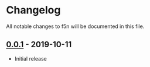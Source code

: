# Changelog
All notable changes to f5n will be documented in this file.

## [0.0.1](https://github.com/SanojPunchihewa/f5n/releases/tag/0.0.1) - 2019-10-11
- Initial release
